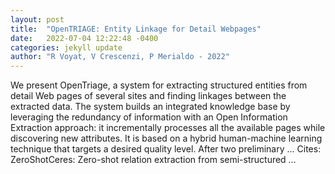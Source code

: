 ```yaml
---
layout: post
title:  "OpenTRIAGE: Entity Linkage for Detail Webpages"
date:   2022-07-04 12:22:48 -0400
categories: jekyll update
author: "R Voyat, V Crescenzi, P Merialdo - 2022"
---
```

We present OpenTriage, a system for extracting structured entities from detail Web pages of several sites and finding linkages between the extracted data. The system builds an integrated knowledge base by leveraging the redundancy of information with an Open Information Extraction approach: it incrementally processes all the available pages while discovering new attributes. It is based on a hybrid human-machine learning technique that targets a desired quality level. After two preliminary …
Cites: ‪ZeroShotCeres: Zero-shot relation extraction from semi-structured …‬  